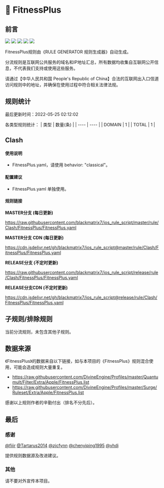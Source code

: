 # 🧸 FitnessPlus

## 前言

![](https://shields.io/badge/-移除重复规则-ff69b4) ![](https://shields.io/badge/-DOMAIN与DOMAIN--SUFFIX合并-green) ![](https://shields.io/badge/-DOMAIN--SUFFIX间合并-critical) ![](https://shields.io/badge/-DOMAIN--SUFFIX与DOMAIN--KEYWORD合并-blue) ![](https://shields.io/badge/-IP--CIDR(6)合并-blueviolet) 

FitnessPlus规则由《RULE GENERATOR 规则生成器》自动生成。

分流规则是互联网公共服务的域名和IP地址汇总，所有数据均收集自互联网公开信息，不代表我们支持或使用这些服务。

请通过【中华人民共和国 People's Republic of China】合法的互联网出入口信道访问规则中的地址，并确保在使用过程中符合相关法律法规。

## 规则统计

最后更新时间：2022-05-25 02:12:02

各类型规则统计：
| 类型 | 数量(条)  | 
| ---- | ----  |
| DOMAIN | 1  | 
| TOTAL | 1  | 


## Clash 

#### 使用说明
- FitnessPlus.yaml，请使用 behavior: "classical"。

#### 配置建议
- FitnessPlus.yaml 单独使用。

#### 规则链接
**MASTER分支 (每日更新)**

https://raw.githubusercontent.com/blackmatrix7/ios_rule_script/master/rule/Clash/FitnessPlus/FitnessPlus.yaml

**MASTER分支 CDN (每日更新)**

https://cdn.jsdelivr.net/gh/blackmatrix7/ios_rule_script@master/rule/Clash/FitnessPlus/FitnessPlus.yaml

**RELEASE分支 (不定时更新)**

https://raw.githubusercontent.com/blackmatrix7/ios_rule_script/release/rule/Clash/FitnessPlus/FitnessPlus.yaml

**RELEASE分支CDN (不定时更新)**

https://cdn.jsdelivr.net/gh/blackmatrix7/ios_rule_script@release/rule/Clash/FitnessPlus/FitnessPlus.yaml

## 子规则/排除规则


当前分流规则，未包含其他子规则。

## 数据来源

《FitnessPlus》的数据来自以下链接，如与本项目的《FitnessPlus》规则混合使用，可能会造成规则大量重复。

- https://raw.githubusercontent.com/DivineEngine/Profiles/master/Quantumult/Filter/Extra/Apple/FitnessPlus.list
- https://raw.githubusercontent.com/DivineEngine/Profiles/master/Surge/Ruleset/Extra/Apple/FitnessPlus.list


感谢以上规则作者的辛勤付出（排名不分先后）。

## 最后

### 感谢

[@fiiir](https://github.com/fiiir) [@Tartarus2014](https://github.com/Tartarus2014) [@zjcfynn](https://github.com/zjcfynn) [@chenyiping1995](https://github.com/chenyiping1995) [@vhdj](https://github.com/vhdj)

提供规则数据源及改进建议。

### 其他

请不要对外宣传本项目。
